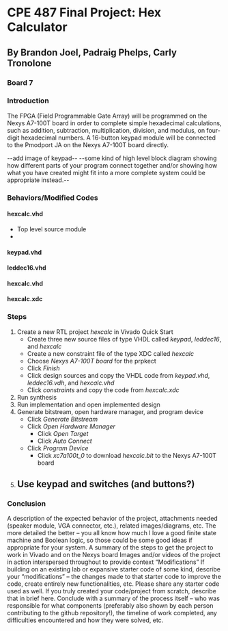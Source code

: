 # CPE 487 Final Project: Hex Calculator 
## By Brandon Joel, Padraig Phelps, Carly Tronolone
### Board 7

### Introduction
The FPGA (Field Programmable Gate Array) will be programmed on the Nexys A7-100T board in order to complete simple hexadecimal calculations, such as addition, subtraction, multiplication, division, and modulus, on four-digit hexadecimal numbers. A 16-button keypad module will be connected to the Pmodport JA on the Nexys A7-100T board directly. 

--add image of keypad--
--some kind of high level block diagram showing how different parts of your program connect together and/or showing how what you have created might fit into a more complete system could be appropriate instead.--

### Behaviors/Modified Codes
#### hexcalc.vhd
- Top level source module
- 

#### keypad.vhd

#### leddec16.vhd

#### hexcalc.vhd

#### hexcalc.xdc

### Steps
1. Create a new RTL project _hexcalc_ in Vivado Quick Start
   - Create three new source files of type VHDL called _keypad_, _leddec16_, and _hexcalc_
   - Create a new constraint file of the type XDC called _hexcalc_
   - Choose _Nexys A7-100T board_ for the prpkect
   - Click _Finish_
   - Click design sources and copy the VHDL code from _keypad.vhd_, _leddec16.vdh_, and _hexcalc.vhd_
   - Click _constraints_ and copy the code from _hexcalc.xdc_
2. Run synthesis
3. Run implementation and open implemented design
4. Generate bitstream, open hardware manager, and program device
   - Click _Generate Bitstream_
   - Click _Open Hardware Manager_
       - Click _Open Target_
       - Click _Auto Connect_
   - Click _Program Device_
       - Click _xc7a100t_0_ to download _hexcalc.bit_ to the Nexys A7-100T board
5. Use keypad and switches (and buttons?)
   - 


### Conclusion


A description of the expected behavior of the project, attachments needed (speaker module, VGA connector, etc.), related images/diagrams, etc.
The more detailed the better – you all know how much I love a good finite state machine and Boolean logic, so those could be some good ideas if appropriate for your system. 
A summary of the steps to get the project to work in Vivado and on the Nexys board
Images and/or videos of the project in action interspersed throughout to provide context
“Modifications”
If building on an existing lab or expansive starter code of some kind, describe your “modifications” – the changes made to that starter code to improve the code, create entirely new functionalities, etc. Please share any starter code used as well.
If you truly created your code/project from scratch, describe that in brief here.
Conclude with a summary of the process itself – who was responsible for what components (preferably also shown by each person contributing to the github repository!), the timeline of work completed, any difficulties encountered and how they were solved, etc.
